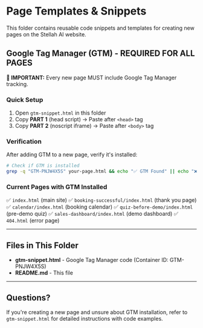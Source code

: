 # Page Templates & Snippets

This folder contains reusable code snippets and templates for creating new pages on the Stellah AI website.

## Google Tag Manager (GTM) - REQUIRED FOR ALL PAGES

**📌 IMPORTANT:** Every new page MUST include Google Tag Manager tracking.

### Quick Setup

1. Open `gtm-snippet.html` in this folder
2. Copy **PART 1** (head script) → Paste after `<head>` tag
3. Copy **PART 2** (noscript iframe) → Paste after `<body>` tag

### Verification

After adding GTM to a new page, verify it's installed:

```bash
# Check if GTM is installed
grep -q "GTM-PNJW4X5S" your-page.html && echo "✅ GTM Found" || echo "❌ GTM Missing"
```

### Current Pages with GTM Installed

✅ `index.html` (main site)
✅ `booking-successful/index.html` (thank you page)
✅ `calendar/index.html` (booking calendar)
✅ `quiz-before-demo/index.html` (pre-demo quiz)
✅ `sales-dashboard/index.html` (demo dashboard)
✅ `404.html` (error page)

---

## Files in This Folder

- **gtm-snippet.html** - Google Tag Manager code (Container ID: GTM-PNJW4X5S)
- **README.md** - This file

---

## Questions?

If you're creating a new page and unsure about GTM installation, refer to `gtm-snippet.html` for detailed instructions with code examples.
